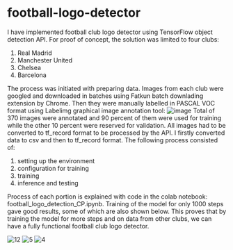 # football-logo-detector

I have implemented football club logo detector using TensorFlow object detection API. For proof of concept, the solution was limited to four clubs:
1. Real Madrid
2. Manchester United
3. Chelsea
4. Barcelona

The process was initiated with preparing data. Images from each club were googled and downloaded in batches using Fatkun batch downlading extension by Chrome. Then they were manually labelled in PASCAL VOC format using Labelimg graphical image annotation tool:
![image](https://user-images.githubusercontent.com/64746481/119837380-f7f54280-bf1b-11eb-91f3-6275741b2943.png)
Total of 370 images were annotated and 90 percent of them were used for training while the other 10 percent were reserved for validation. All images had to be converted to tf_record format to be processed by the API. I firstly converted data to csv and then to tf_record format. The following process consisted of:
1. setting up the environment
2. configuration for training
3. training 
4. inference and testing

Process of each portion is explained with code in the colab notebook: football_logo_detection_CP.ipynb. Training of the model for only 1000 steps gave good results, some of which are also shown below. This proves that by training the model for more steps and on data from other clubs, we can have a fully functional football club logo detector.

![12](https://user-images.githubusercontent.com/64746481/119849170-d6995400-bf25-11eb-94fd-58a62a3f591e.png) ![5](https://user-images.githubusercontent.com/64746481/119850168-b7e78d00-bf26-11eb-9a23-7c7c330da51d.png)
 ![4](https://user-images.githubusercontent.com/64746481/119850042-9b4b5500-bf26-11eb-91da-eeb6cd5fff98.png)






